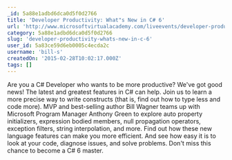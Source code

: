 ```yaml
---
_id: 5a88e1adbd6dca0d5f0d2766
title: 'Developer Productivity: What"s New in C# 6'
url: 'http://www.microsoftvirtualacademy.com/liveevents/developer-productivity-what-s-new-in-c-6'
category: 5a88e1adbd6dca0d5f0d2766
slug: 'developer-productivity-whats-new-in-c-6'
user_id: 5a83ce59d6eb0005c4ecda2c
username: 'bill-s'
createdOn: '2015-02-28T10:02:17.000Z'
tags: []
---
```


Are you a C# Developer who wants to be more productive? We've got good news! The latest and greatest features in C# can help. Join us to learn a more precise way to write constructs (that is, find out how to type less and code more). MVP and best-selling author Bill Wagner teams up with Microsoft Program Manager Anthony Green to explore auto property initializers, expression bodied members, null propagation operators, exception filters, string interpolation, and more. Find out how these new language features can make you more efficient. And see how easy it is to look at your code, diagnose issues, and solve problems. Don't miss this chance to become a C# 6 master.
